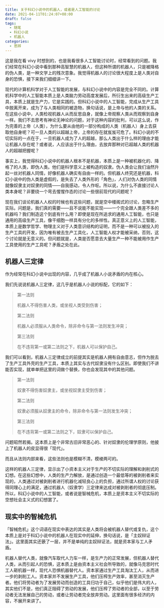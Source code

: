 ```yaml
---
title: 关于科幻小说中的机器人，或者是人工智能的讨论
date: 2021-04-11T01:24:07+08:00
draft: false
tags:
  - 随笔
  - 科幻小说
  - 机器人
categories:
  - 思辨
---
```


这是我在看 vivy 时想到的，也是我看很多人工智能讨论时，经常看到的问题。我们经常在科幻小说中看到那种高智慧的机器人，但这种所谓的机器人，只是被降格的伪人类，是一种文学上的残次意象。我觉得机器人的讨论很大程度上是人类对自身的恐惧，接下来我们细细讲一下。

现代的计算机科学对于人工智能的发展，与科幻小说中的内容是完全不同的。计算机科学中的人工智能本质上是人类脑力劳动高度发展后，所衍生出来的高级生产工具，本质上就是生产力，它是实践的。但科幻小说中的人工智能，完成从生产工具中脱离开来，成为了与人类相同的被造物，换句话说，是上帝与他的人类的关系。在这些小说中，人类检视机器人从而反思自身，就像上帝观察人类从而观察到自身一样。我们不去思考有神论无神论的问题，对于这种内容的批判，可以这么说，作为完善的上帝（人类），为什么要从由他的一部分构成的人类（机器人）身上去获取他自身呢？可一旦人类的以超越上帝，上帝的存在就岌岌可危了。科幻小说的不切实际的一点在于，一旦机器人成为了人的超越，那么人类出于什么样的理由才能让机器人存在呢？或者说，人应该出于什么理由，去放弃那种对已超越人类的机器人的超越把握呢？

事实上，我觉得科幻小说中的机器人根本不是机器，本质上是一种被机器化的、降格了的人类，即伪人类。他们是科学意义上被构造的奴隶。伪人类会让我们油然升起一丝对机器人同情，好像机器人确实有自由一样的。但机器人终究还是机器，科幻小说中的伪人类是虚假的，是失去了人类外形的「角色」，人们对伪人类的同情就像奴隶主对奴隶的同情——自我感动，令人作呕。所以说，为什么不直接讨论人类本身呢？非要绕一个弯去惺惺作态的讨论一些很前现代的问题呢？

现在我们谈论机器人人权的时候也有这些问题，就是空中楼阁式的讨论，忽略生产实际。问题是，我们真的需要——且不说能不能实现——一个完全跟人类差不多的机器吗？我们制造这个到底有什么用？即使是现在所追求的通用人工智能，也只是通用的高级生产工具，像干细胞一样具有分化的多样性。真正意义上的人工智能，本质上是数学哲学、物理主义对于人类意识结构的证明，而不是一种可以被投入的生产工具的开发，因为唯有被去生产工具化，人工智能人权才能被采纳，否则，这个讨论就是无意义的。但问题就是，人类是否愿意去大量生产一种不能被用作生产工具使用的生产工具呢？矛盾之处在此。

## 机器人三定律

作为经常在科幻小说中出现的内容，几乎成了机器人小说矛盾的内在核心。

我们先说说机器人三定律，这几乎是机器人小说的标配，它的如下：

> 第一法则
>
> 机器人不得伤害人类，或坐视人类受到伤害；
>
> 第二法则
>
> 机器人必须服从人类命令，除非命令与第一法则发生冲突；
>
> 第三法则
>
> 在不违背第一或第二法则之下，机器人可以保护自己。

我们可以看到，机器人三定律成立的前提其实是机器人拥有自由意志，但作为脱去了生产工具外壳的生产工具，本质上其实与古代奴隶没有什么区别。即使我们不讲能否实现，就单单把这里的词做个替换，你也会发现其中的其他问题。

> 第一法则
>
> 奴隶不得伤害奴隶主，或坐视奴隶主受到伤害；
>
> 第二法则
>
> 奴隶必须服从奴隶主的命令，除非命令与第一法则发生冲突；
>
> 第三法则
>
> 在不违背第一或第二法则之下，奴隶可以保护自己。

问题昭然若揭。这本质上是个非常古旧非常恶心的、针对奴隶的伦理学原则，他披上了机器人的皮显得很「现代」。

而且从法则内部来看，这些法则也是模糊不清，模棱两可的。

这样的机器人三定律，显示出了小资本主义对于生产的不切实际的理解和剥削式的幻想。在这些幻想中，人类的生产力解放，是通过创造一个最低等的被剥削者来实现的，人类通过对被剥削者进行机器化减轻良心上的负担，通过所谓人权的讨论获得同理心上的满足，通过机器人（奴隶学）三定律来达成对被剥削者的彻底压制。所以，科幻小说中的人工智能，或者说是智械危机，本质上是资本主义不切实际的空想社会主义式的幻想罢了。

## 现实中的智械危机

「智械危机」这个词语在现实中表达的其实是人类将会被机器人替代或复仇，这个本质上是对于科幻小说中的机器人在现实中的延伸，换句话说，是「主奴辩证法」。这里面其实还篏了一层，并不是单纯的主奴辩证法，就是资本家与工人矛盾。

机器人替代人类，就像汽车取代人力车一样，是生产力的正常发展，但机器人替代人类，从而引起人的恐惧，这本质上是由资本主义社会所导致的，就像马克思时代工人砸机器一样，现代人恐惧机器替代人。资本家通过生产工具淘汰工人，从而进一步的剥削工人。资本家并不发展生产工具，他们压榨生产效率，甚至消灭生产者。他们将劳动者为了发展劳动而创造的工具归功于自己，似乎他们是伟大的人，其实他们不是，他们真正阻碍了劳动的发展，他们压榨了劳动者的全部，以至于劳动者无法发展自己的劳动，或者让劳动者完全放弃劳动。这里面有很多经济的内容，不展开来讲了。
